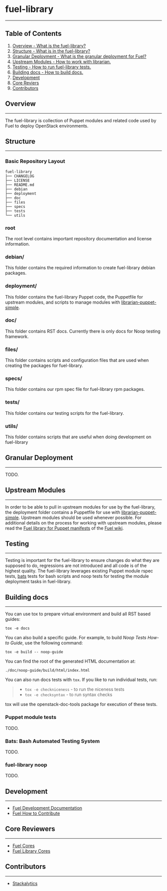 # fuel-library
--------------

## Table of Contents

1. [Overview - What is the fuel-library?](#overview)
2. [Structure - What is in the fuel-library?](#structure)
3. [Granular Deployment - What is the granular deployment for Fuel?](#granular-deployment)
4. [Upstream Modules - How to work with librarian.](#upstream-modules)
5. [Testing - How to run fuel-library tests.](#testing)
6. [Building docs - How to build docs.](#build-docs)
7. [Development](#development)
8. [Core Reviers](#core-reviewers)
9. [Contributors](#contributors)

## Overview
-----------

The fuel-library is collection of Puppet modules and related code used by Fuel to deploy OpenStack environments.


## Structure
------------

### Basic Repository Layout

```
fuel-library
├── CHANGELOG
├── LICENSE
├── README.md
├── debian
├── deployment
├── doc
├── files
├── specs
├── tests
└── utils
```

### root

The root level contains important repository documentation and license information.

### debian/

This folder contains the required information to create fuel-library debian packages.

### deployment/

This folder contains the fuel-library Puppet code, the Puppetfile for upstream modules, and scripts to manage modules with [librarian-puppet-simple](https://github.com/bodepd/librarian-puppet-simple).

### doc/

This folder contains RST docs. Currently there is only docs for Noop testing
framework.

### files/

This folder contains scripts and configuration files that are used when creating the packages for fuel-library.

### specs/

This folder contains our rpm spec file for fuel-library rpm packages.

### tests/

This folder contains our testing scripts for the fuel-library.

### utils/

This folder contains scripts that are useful when doing development on fuel-library

## Granular Deployment
----------------------

TODO.

## Upstream Modules
-------------------

In order to be able to pull in upstream modules for use by the fuel-library, the deployment folder contains a Puppetfile for use with [librarian-puppet-simple](https://github.com/bodepd/librarian-puppet-simple). Upstream modules should be used whenever possible. For additional details on the process for working with upstream modules, please read the [Fuel library for Puppet manifests](https://wiki.openstack.org/wiki/Fuel/How_to_contribute#Fuel_library_for_puppet_manifests) of the [Fuel wiki](https://wiki.openstack.org/wiki/Fuel).

## Testing
----------

Testing is important for the fuel-library to ensure changes do what they are supposed to do, regressions are not introduced and all code is of the highest quality. The fuel-library leverages existing Puppet module rspec tests, [bats](https://github.com/sstephenson/bats) tests for bash scripts and noop tests for testing the module deployment tasks in fuel-library.

## Building docs
----------------

You can use tox to prepare virtual environment and build
all RST based guides:

    tox -e docs

You can also build a specific guide. For example, to build *Noop Tests
How-to Guide*, use the following command:

    tox -e build -- noop-guide

You can find the root of the generated HTML documentation at:

    ./doc/noop-guide/build/html/index.html

You can also run docs tests with `tox`.
If you like to run individual tests, run:

> -   `tox -e checkniceness` - to run the niceness tests
> -   `tox -e checksyntax` - to run syntax checks

tox will use the openstack-doc-tools package for execution of these
tests.

### Puppet module tests

TODO.

### Bats: Bash Automated Testing System

TODO.

### fuel-library noop

TODO.

## Development
--------------

* [Fuel Development Documentation](https://docs.fuel-infra.org/fuel-dev/)
* [Fuel How to Contribute](https://wiki.openstack.org/wiki/Fuel/How_to_contribute)

## Core Reviewers
-----------------

* [Fuel Cores](https://review.openstack.org/#/admin/groups/209,members)
* [Fuel Library Cores](https://review.openstack.org/#/admin/groups/658,members)

## Contributors
---------------

* [Stackalytics](http://stackalytics.com/?release=all&project_type=all&module=fuel-library&metric=commits)
